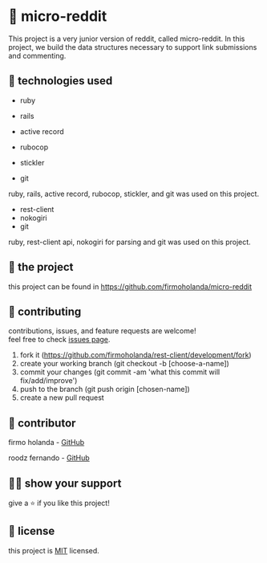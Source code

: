 # 📃 micro-reddit

This project is a very junior version of reddit, called micro-reddit. In this project, we build the data structures necessary to support link submissions and commenting.



## 📡 technologies used

- ruby

- rails
- active record
- rubocop
- stickler
- git

ruby, rails, active record, rubocop, stickler, and git was used on this project.

- rest-client
- nokogiri
- git

ruby, rest-client api, nokogiri for parsing and git was used on this project.




## 🚀 the project


this project can be found in https://github.com/firmoholanda/micro-reddit



## 🤝 contributing

contributions, issues, and feature requests are welcome!<br/>feel free to check [issues page](https://github.com/firmoholanda/rest-client/development/issues).

1. fork it (https://github.com/firmoholanda/rest-client/development/fork)
2. create your working branch (git checkout -b [choose-a-name])
3. commit your changes (git commit -am 'what this commit will fix/add/improve')
4. push to the branch (git push origin [chosen-name])
5. create a new pull request



## 🤖 contributor

firmo holanda - [GitHub](https://github.com/firmoholanda)

roodz fernando - [GitHub](https://github.com/RoodzFernando)



## 🙋‍♂ show your support

give a ⭐️ if you like this project!



## 📝 license

this project is [MIT](https://github.com/firmoholanda/rest-client/development/license.txt) licensed.

